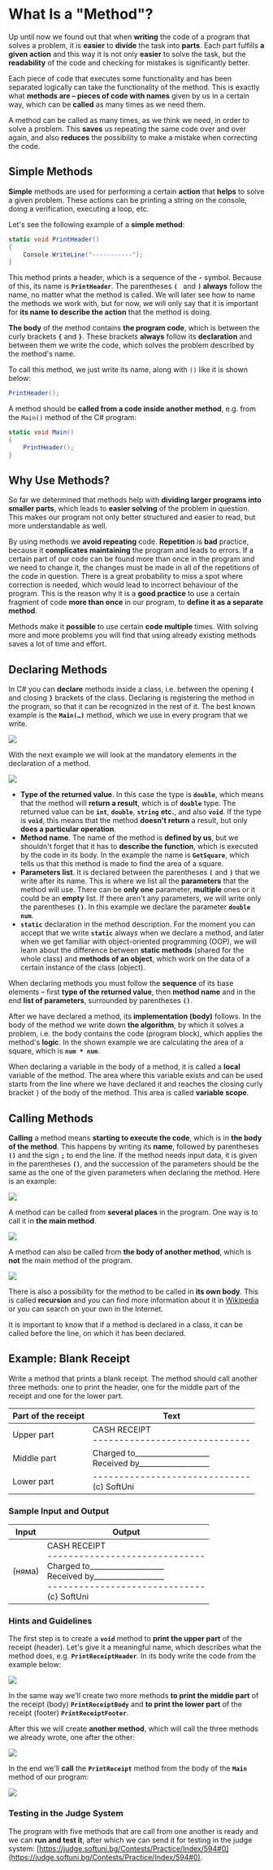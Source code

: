 # What Is a "Method"?

Up until now we found out that when **writing** the code of a program that solves a problem, it is **easier** to **divide** the task into **parts**. Each part fulfills **a given action** and this way it is not only **easier** to solve the task, but the **readability** of the code and checking for mistakes is significantly better.

Each piece of code that executes some functionality and has been separated logically can take the functionality of the method. This is exactly what **methods are – pieces of code with names** given by us in a certain way, which can be **called** as many times as we need them.

A method can be called as many times, as we think we need, in order to solve a problem. This **saves** us repeating the same code over and over again, and also **reduces** the possibility to make a mistake when correcting the code.

## Simple Methods

**Simple** methods are used for performing a certain **action** that **helps** to solve a given problem. These actions can be printing a string on the console, doing a verification, executing a loop, etc.

Let's see the following example of a **simple method**:

```csharp
static void PrintHeader()
{
    Console.WriteLine("-----------");
}
```

This method prints a header, which is a sequence of the **`-`** symbol. Because of this, its name is **`PrintHeader`**. The parentheses **`( `** and **`)` always** follow the name, no matter what the method is called. We will later see how to name the methods we work with, but for now, we will only say that it is important for **its name to describe the action** that the method is doing.

**The body** of the method contains **the program code**, which is between the curly brackets **`{`** and **`}`**. These brackets **always** follow its **declaration** and between them we write the code, which solves the problem described by the method's name.

To call this method, we just write its name, along with `()` like it is shown below:
```csharp
PrintHeader();
```

A method should be **called from a code inside another method**, e.g. from the `Main()` method of the C# program:
```csharp
static void Main()
{
    PrintHeader();
}
```

## Why Use Methods?

So far we determined that methods help with **dividing larger programs into smaller parts**, which leads to **easier solving** of the problem in question. This makes our program not only better structured and easier to read, but more understandable as well.

By using methods we **avoid repeating** code. **Repetition** is **bad** practice, because it **complicates maintaining** the program and leads to errors. If a certain part of our code can be found more than once in the program and we need to change it, the changes must be made in all of the repetitions of the code in question. There is a great probability to miss a spot where correction is needed, which would lead to incorrect behaviour of the program. This is the reason why it is a **good practice** to use a certain fragment of code **more than once** in our program, to **define it as a separate method**.

Methods make it **possible** to use certain **code multiple** times. With solving more and more problems you will find that using already existing methods saves a lot of time and effort.

## Declaring Methods

In C# you can **declare** methods inside a class, i.e. between the opening **`{`** and closing **`}`** brackets of the class. Declaring is registering the method in the program, so that it can be recognized in the rest of it. The best known example is the **`Main(…)`** method, which we use in every program that we write.

![](/assets/chapter-10-images/02.Declaring-methods-01.png)

With the next example we will look at the mandatory elements in the declaration of a method.

![](/assets/chapter-10-images/02.Declaring-methods-02.png)

* **Type of the returned value**. In this case the type is **`double`**, which means that the method will **return a result**, which is of **`double`** type. The returned value can be **`int`**, **`double`**, **`string`** **etc.**, and also **`void`**. If the type is **`void`**, this means that the method **doesn't return** a result, but only **does a particular operation**.
* **Method name**. The name of the method is **defined by us**, but we shouldn't forget that it has to **describe the function**, which is executed by the code in its body. In the example the name is **`GetSquare`**, which tells us that this method is made to find the area of a square.
* **Parameters list**. It is declared between the parentheses **`(`** and **`)`** that we write after its name. This is where we list all the **parameters** that the method will use. There can be **only one** parameter, **multiple** ones or it could be an **empty** list. If there aren't any parameters, we will write only the parentheses **`()`**. In this example we declare the parameter **`double num`**.
* **`static`** declaration in the method description. For the moment you can accept that we write **`static`** always when we declare a method, and later when we get familiar with object-oriented programming (OOP), we will learn about the difference between **static methods** (shared for the whole class) and **methods of an object**, which work on the data of a certain instance of the class (object).

When declaring methods you must follow the **sequence** of its base elements – first **type of the returned value**, then **method name** and in the end **list of parameters**, surrounded by parentheses **`()`**.

After we have declared a method, its **implementation (body)** follows. In the body of the method we write down **the algorithm**, by which it solves a problem, i.e. the body contains the code (program block), which applies the method's **logic**. In the shown example we are calculating the area of a square, which is **`num * num`**. 

When declaring a variable in the body of a method, it is called a **local** variable of the method. The area where this variable exists and can be used starts from the line where we have declared it and reaches the closing curly bracket `}` of the body of the method. This area is called **variable scope**.

## Calling Methods

**Calling** a method means **starting to execute the code**, which is in **the body of the method**. This happens by writing its **name**, followed by parentheses **`()`** and the sign **`;`** to end the line. If the method needs input data, it is given in the parentheses **`()`**, and the succession of the parameters should be the same as the one of the given parameters when declaring the method. Here is an example:

![](/assets/chapter-10-images/03.Invoking-methods-01.png)

A method can be called from **several places** in the program. One way is to call it in **the main method**.

![](/assets/chapter-10-images/03.Invoking-methods-02.png)

A method can also be called from **the body of another method**, which is **not** the main method of the program.

![](/assets/chapter-10-images/03.Invoking-methods-03.png)

There is also a possibility for the method to be called in **its own body**. This is called **recursion** and you can find more information about it in [Wikipedia](https://bg.wikipedia.org/wiki/%D0%A0%D0%B5%D0%BA%D1%83%D1%80%D1%81%D0%B8%D1%8F) or you can search on your own in the Internet.

It is important to know that if a method is declared in a class, it can be called before the line, on which it has been declared.

## Example: Blank Receipt

Write a method that prints a blank receipt. The method should call another three methods: one to print the header, one for the middle part of the receipt and one for the lower part.

|Part of the receipt|Text|
| --- | --- |
|Upper part|CASH RECEIPT<br>------------------------------|
|Middle part|Charged to\_\_\_\_\_\_\_\_\_\_\_\_\_\_\_\_\_\_\_\_<br>Received by\_\_\_\_\_\_\_\_\_\_\_\_\_\_\_\_\_\_\_|
|Lower part|------------------------------<br>(c) SoftUni|

### Sample Input and Output

| Input | Output |
| --- | --- |
|(няма)|CASH RECEIPT<br>------------------------------<br>Charged to\_\_\_\_\_\_\_\_\_\_\_\_\_\_\_\_\_\_\_\_<br>Received by\_\_\_\_\_\_\_\_\_\_\_\_\_\_\_\_\_\_\_<br>------------------------------<br>(c) SoftUni|

### Hints and Guidelines

The first step is to create a **`void`** method to **print the upper part** of the receipt (header). Let's give it a meaningful name, which describes what the method does, e.g. **`PrintReceiptHeader`**. In its body write the code from the example below:

![](/assets/chapter-10-images/04.Print-receipt-01.png)

In the same way we'll create two more methods **to print the middle part** of the receipt (body) **`PrintReceiptBody`** and **to print the lower part** of the receipt (footer) **`PrintReceiptFooter`**.

After this we will create **another method**, which will call the three methods we already wrote, one after the other:

![](/assets/chapter-10-images/04.Print-receipt-02.png)

In the end we'll **call** the **`PrintReceipt`** method from the body of the **`Main`** method of our program:

![](/assets/chapter-10-images/04.Print-receipt-03.png)

### Testing in the Judge System

The program with five methods that are call from one another is ready and we can **run and test it**, after which we can send it for testing in the judge system: [https://judge.softuni.bg/Contests/Practice/Index/594#0](https://judge.softuni.bg/Contests/Practice/Index/594#0).
